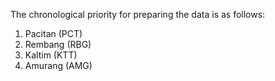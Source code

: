 The chronological priority for preparing the data is as follows:

1. Pacitan (PCT)
2. Rembang (RBG)
3. Kaltim (KTT)
4. Amurang (AMG)